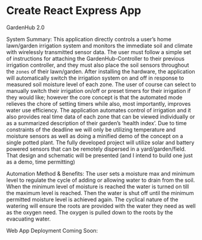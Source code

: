 # Create React Express App
GardenHub 2.0

System Summary:
This application directly controls a user’s home lawn/garden  irrigation system and monitors the immediate soil and climate with wirelessly transmitted sensor data. The user must follow a simple set of instructions for attaching the GardenHub-Controller to their previous irrigation controller, and they must also place the soil sensors throughout the `zones` of their lawn/garden. After installing the hardware, the application will automatically switch the irrigation system on and off in response to measured soil moisture level of each zone. The user of course can select to manually switch their irrigation on/off or preset timers for their irrigation if they would like; however the core concept is that the automated mode relieves the chore of setting timers while also, most importantly, improves water use efficiency.
	The application automates control of irrigation and it also provides real time data of each zone that can be viewed individually or as a summarized description of their garden’s ‘health index’. Due to time constraints of the deadline we will only be utilizing temperature and moisture sensors as well as doing a minified demo of the concept on a single potted plant. The fully developed project will utilize solar and battery powered sensors that can be remotely dispersed in a yard/garden/field. That design and schematic will be presented (and I intend to build one just as a demo, time permitting)


Automation Method & Benefits:
The user sets a moisture max and minimum level to regulate the cycle of adding or allowing water to drain from the soil. When the minimum level of moisture is reached the water is turned on till the maximum level is reached. Then the water is shut off until the minimum permitted moisture level is achieved again. The cyclical nature of the watering will ensure the roots are provided with the water they need as well as the oxygen need. The oxygen is pulled down to the roots by the evacuating water. 


Web App Deployment Coming Soon:
